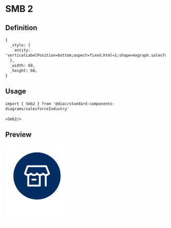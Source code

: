 # SMB 2

## Definition

```
{
  _style: { 
    entity: 'verticalLabelPosition=bottom;aspect=fixed;html=1;shape=mxgraph.salesforce.smb2;',
  },
  _width: 60,
  _height: 60,
}
```

## Usage

```
import { Smb2 } from '@diac/standard-components-diagrams/salesforceIndustry'

<Smb2/>
```

## Preview

<img src="./smb-2.png" width="200"/>
